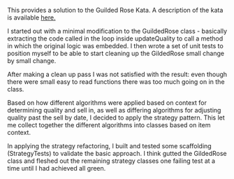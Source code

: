 This provides a solution to the Guilded Rose Kata. A description of the kata is available 
[here.](http://craftsmanship.sv.cmu.edu/exercises/gilded-rose-kata)

I started out with a minimal modification to the GuildedRose class - basically extracting the code called in
the loop inside updateQuality to call a method in which the original logic was embedded. I then wrote a set of unit
tests to position myself to be able to start cleaning up the GildedRose small change by small change.

After making a clean up pass I was not satisfied with the result: even though there were small easy to read functions 
there was too much going on in the class.

Based on how different algorithms were applied based on context for determining quality and sell in, as well as differing
algorithms for adjusting quality past the sell by date, I decided to apply the strategy pattern. This let me collect
together the different algorithms into classes based on item context.

In applying the strategy refactoring, I built and tested some scaffolding (StrategyTests) to validate the basic approach.
I think gutted the GildedRose class and fleshed out the remaining strategy classes one failing test at a time until
I had achieved all green.
